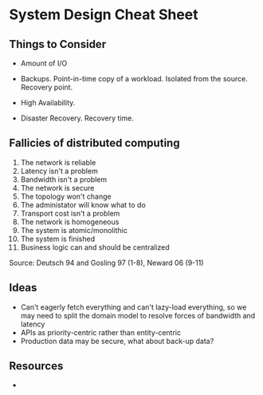 # System Design Cheat Sheet


## Things to Consider

- Amount of I/O


- Backups. Point-in-time copy of a workload. Isolated from the source. Recovery point.
- High Availability.
- Disaster Recovery. Recovery time.



## Fallicies of distributed computing
1. The network is reliable
1. Latency isn't a problem
1. Bandwidth isn't a problem
1. The network is secure
1. The topology won't change
1. The administator will know what to do 
1. Transport cost isn't a problem
1. The network is homogeneous
1. The system is atomic/monolithic
1. The system is finished
1. Business logic can and should be centralized

Source: Deutsch 94 and Gosling 97 (1-8), Neward 06 (9-11)



## Ideas
- Can't eagerly fetch everything and can't lazy-load everything, so we may need to split the domain model to resolve forces of bandwidth and latency
- APIs as priority-centric rather than entity-centric
- Production data may be secure, what about back-up data?



## Resources
- 



